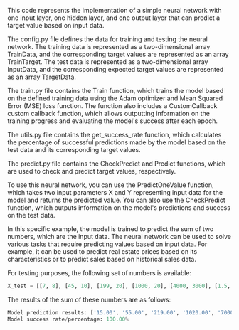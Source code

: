 This code represents the implementation of a simple neural network with one input layer, one hidden layer, and one output layer that can predict a target value based on input data.

The config.py file defines the data for training and testing the neural network. The training data is represented as a two-dimensional array TrainData, and the corresponding target values are represented as an array TrainTarget. The test data is represented as a two-dimensional array InputData, and the corresponding expected target values are represented as an array TargetData.

The train.py file contains the Train function, which trains the model based on the defined training data using the Adam optimizer and Mean Squared Error (MSE) loss function. The function also includes a CustomCallback custom callback function, which allows outputting information on the training progress and evaluating the model's success after each epoch.

The utils.py file contains the get_success_rate function, which calculates the percentage of successful predictions made by the model based on the test data and its corresponding target values.

The predict.py file contains the CheckPredict and Predict functions, which are used to check and predict target values, respectively.

To use this neural network, you can use the PredictOneValue function, which takes two input parameters X and Y representing input data for the model and returns the predicted value. You can also use the CheckPredict function, which outputs information on the model's predictions and success on the test data.

In this specific example, the model is trained to predict the sum of two numbers, which are the input data. The neural network can be used to solve various tasks that require predicting values based on input data. For example, it can be used to predict real estate prices based on its characteristics or to predict sales based on historical sales data.

For testing purposes, the following set of numbers is available:

``` python
X_test = [[7, 8], [45, 10], [199, 20], [1000, 20], [4000, 3000], [1.5, 2.7]]  
```

The results of the sum of these numbers are as follows:

``` python
Model prediction results: ['15.00', '55.00', '219.00', '1020.00', '7000.00', '4.20']
Model success rate/percentage: 100.00%
```

